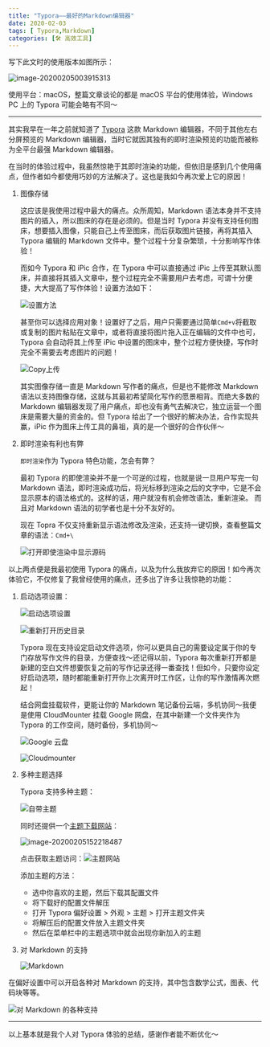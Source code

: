 ```yaml
---
title: "Typora——最好的Markdown编辑器"
date: 2020-02-03
tags: [ Typora,Markdown]
categories: [🛠 高效工具]
---
```


写下此文时的使用版本如图所示：

![image-20200205003915313](https://tva1.sinaimg.cn/large/006tNbRwgy1gbkueaafplj307w06u74k.jpg)

使用平台：macOS，整篇文章谈论的都是 macOS 平台的使用体验，Windows PC 上的 Typora 可能会略有不同～<!-- more -->

---

其实我早在一年之前就知道了 [Typora](https://www.typora.io/) 这款 Markdown 编辑器，不同于其他左右分屏预览的 Markdown 编辑器，当时它就因其独有的即时渲染预览的功能而被称为全平台最强 Markdown 编辑器。

在当时的体验过程中，我虽然惊艳于其即时渲染的功能，但依旧是感到几个使用痛点，但作者如今都使用巧妙的方法解决了。这也是我如今再次爱上它的原因！

1.  图像存储

    这应该是我使用过程中最大的痛点。众所周知，Markdown 语法本身并不支持图片的插入，所以图床的存在是必须的。但是当时 Typora 并没有支持任何图床，想要插入图像，只能自己上传至图床，而后获取图片链接，再将其插入Typora 编辑的 Markdown 文件中。整个过程十分复杂繁琐，十分影响写作体验！

    而如今 Typora 和 iPic 合作，在 Typora 中可以直接通过 iPic 上传至其默认图床，并直接将其插入文章中，整个过程完全不需要用户去考虑，可谓十分便捷，大大提高了写作体验！设置方法如下：

    ![设置方法](https://tva1.sinaimg.cn/large/006tNbRwgy1gbljs06pqej30jf0djmza.jpg)

    甚至你可以选择应用对象！设置好了之后，用户只需要通过简单`Cmd+v`将截取或复制的图片粘贴在文章中，或者将直接将图片拖入正在编辑的文件中也可， Typora 会自动将其上传至 iPic 中设置的图床中，整个过程方便快捷，写作时完全不需要去考虑图片的问题！

    ![Copy上传](https://tva1.sinaimg.cn/large/006tNbRwgy1gbljzjk6wjj30oe0ar0ub.jpg)

    其实图像存储一直是 Markdown 写作者的痛点，但是也不能修改 Markdown 语法以支持图像存储，这就与其最初希望简化写作的愿景相背。而绝大多数的 Markdown 编辑器发现了用户痛点，却也没有勇气去解决它，独立运营一个图床是需要大量的资金的。但 Typora 给出了一个很好的解决办法，合作实现共赢，iPic 作为图床上传工具的鼻祖，真的是一个很好的合作伙伴～

2.  即时渲染有利也有弊

    `即时渲染`作为 Typora 特色功能，怎会有弊？

    最初 Typora 的即使渲染并不是一个可逆的过程，也就是说一旦用户写完一句 Markdown 语法，即时渲染成功后，将光标移到渲染之后的文字中，它是不会显示原本的语法格式的。这样的话，用户就没有机会修改语法，重新渲染。 而且对 Markdown 语法的初学者也是十分不友好的。

    现在 Topra 不仅支持重新显示语法修改及渲染，还支持一键切换，查看整篇文章的语法：`Cmd+\`

    ![打开即使渲染中显示源码](https://tva1.sinaimg.cn/large/006tNbRwgy1gbllhl8y6yj30jg0dcmym.jpg)

以上两点便是我最初使用 Typora 的痛点，以及为什么我放弃它的原因！如今再次体验它，不仅修复了我曾经使用的痛点，还多出了许多让我惊艳的功能：

1.  启动选项设置：

    ![启动选项设置](https://tva1.sinaimg.cn/large/006tNbRwgy1gblkvd1ur5j30jg0dcmy8.jpg)

    ![重新打开历史目录](https://tva1.sinaimg.cn/large/006tNbRwgy1gblkvvnl7rj30jg0dcwgs.jpg)

    Typora 现在支持设定启动文件选项，你可以更具自己的需要设定属于你的专门存放写作文件的目录，方便查找～还记得以前，Typora 每次重新打开都是新建的空白文件想要恢复之前的写作记录还得一番查找！但如今，只要你设定好启动选项，随时都能重新打开你上次离开时工作区，让你的写作激情再次燃起！

    结合网盘挂载软件，更能让你的 Markdown 笔记备份云端，多机协同～我便是使用 CloudMounter 挂载 Google 网盘，在其中新建一个文件夹作为 Typora 的工作空间，随时备份，多机协同～

    ![Google 云盘](https://tva1.sinaimg.cn/large/006tNbRwgy1gbll5r6is7j30le0c4jvq.jpg)

    ![Cloudmounter](https://tva1.sinaimg.cn/large/006tNbRwgy1gbll6e8grlj306609ldjf.jpg)

2.  多种主题选择

    Typora 支持多种主题：

    ![自带主题](https://tva1.sinaimg.cn/large/006tNbRwgy1gbll9m74gbj30db03wju3.jpg)

    同时还提供一个[主题下载网站](http://theme.typora.io/)：

    ![image-20200205152218487](https://tva1.sinaimg.cn/large/006tNbRwgy1gbljx367tjj30jg0dct9m.jpg)

    点击获取主题访问：![主题网站](https://tva1.sinaimg.cn/large/006tNbRwgy1gbllc67v3xj31fq0u01kx.jpg)

    添加主题的方法：

    *   选中你喜欢的主题，然后下载其配置文件
    *   将下载好的配置文件解压
    *   打开 Typora 偏好设置 > 外观 > 主题 > 打开主题文件夹
    *   将解压后的配置文件放入主题文件夹
    *   然后在菜单栏中的主题选项中就会出现你新加入的主题

3.  对 Markdown 的支持

    ![Markdown](https://tva1.sinaimg.cn/large/006tNbRwgy1gblljb0wo5j30jg0dcdhi.jpg)

在偏好设置中可以开启各种对 Markdown 的支持，其中包含数学公式，图表、代码块等等。

![对 Markdown 的各种支持](https://tva1.sinaimg.cn/large/006tNbRwgy1gbllli3plij30jg0dc3zv.jpg)

---

以上基本就是我个人对 Typora 体验的总结，感谢作者能不断优化～

